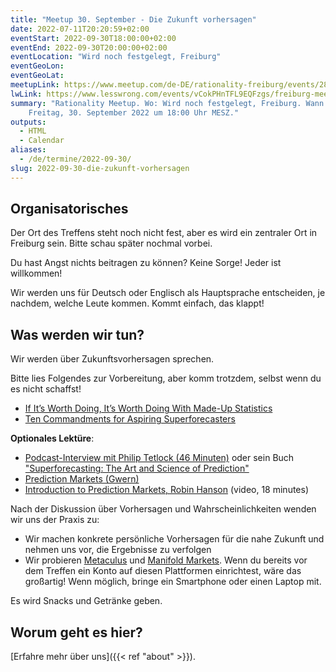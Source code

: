 ```yaml
---
title: "Meetup 30. September - Die Zukunft vorhersagen"
date: 2022-07-11T20:20:59+02:00
eventStart: 2022-09-30T18:00:00+02:00
eventEnd: 2022-09-30T20:00:00+02:00
eventLocation: "Wird noch festgelegt, Freiburg"
eventGeoLon:
eventGeoLat:
meetupLink: https://www.meetup.com/de-DE/rationality-freiburg/events/287145423/
lwLink: https://www.lesswrong.com/events/vCokPHnTFL9EQFzgs/freiburg-meetup-september-30th
summary: "Rationality Meetup. Wo: Wird noch festgelegt, Freiburg. Wann:
    Freitag, 30. September 2022 um 18:00 Uhr MESZ."
outputs:
  - HTML
  - Calendar
aliases:
  - /de/termine/2022-09-30/
slug: 2022-09-30-die-zukunft-vorhersagen
---
```


## Organisatorisches

Der Ort des Treffens steht noch nicht fest, aber es wird ein zentraler
Ort in Freiburg sein. Bitte schau später nochmal vorbei.

Du hast Angst nichts beitragen zu können? Keine Sorge! Jeder ist willkommen!

Wir werden uns für Deutsch oder Englisch als Hauptsprache entscheiden, je
nachdem, welche Leute kommen. Kommt einfach, das klappt!


## Was werden wir tun?

Wir werden über Zukunftsvorhersagen sprechen.

Bitte lies Folgendes zur Vorbereitung, aber komm trotzdem, selbst wenn du es
nicht schaffst!

* [If It’s Worth Doing, It’s Worth Doing With Made-Up Statistics](https://slatestarcodex.com/2013/05/02/if-its-worth-doing-its-worth-doing-with-made-up-statistics/)
* [Ten Commandments for Aspiring Superforecasters](https://fs.blog/ten-commandments-for-superforecasters/)

**Optionales Lektüre**:

* [Podcast-Interview mit Philip Tetlock (46 Minuten)](https://fs.blog/knowledge-project-podcast/philip-tetlock/)
  oder sein Buch ["Superforecasting: The Art and Science of Prediction"](https://www.amazon.de/Superforecasting-Science-Prediction-Philip-Tetlock/dp/1847947158/)
* [Prediction Markets (Gwern)](https://www.gwern.net/Prediction-markets)
* [Introduction to Prediction Markets, Robin Hanson](https://www.youtube.com/watch?v=4yZKGbq1YmA) (video, 18 minutes)

Nach der Diskussion über Vorhersagen und Wahrscheinlichkeiten wenden wir uns der Praxis zu:

* Wir machen konkrete persönliche Vorhersagen für die nahe Zukunft und nehmen
  uns vor, die Ergebnisse zu verfolgen
* Wir probieren [Metaculus](https://www.metaculus.com/) und [Manifold
  Markets](https://manifold.markets/). Wenn du bereits vor dem Treffen ein
  Konto auf diesen Plattformen einrichtest, wäre das großartig! Wenn möglich,
  bringe ein Smartphone oder einen Laptop mit.

Es wird Snacks und Getränke geben.


## Worum geht es hier?

[Erfahre mehr über uns]({{< ref "about" >}}).
